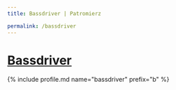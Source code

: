 ```yaml
---
title: Bassdriver | Patromierz

permalink: /bassdriver
---
```


# [Bassdriver](https://patronite.pl/bassdriver)

{% include profile.md name="bassdriver" prefix="b" %}
